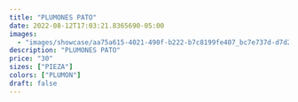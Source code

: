 ```yaml
---
title: "PLUMONES PATO"
date: 2022-08-12T17:03:21.8365690-05:00
images:
  - "images/showcase/aa75a615-4021-490f-b222-b7c8199fe407_bc7e737d-d7d2-400a-919c-56b5356af83e.webp"
description: "PLUMONES PATO"
price: "30"
sizes: ["PIEZA"]
colors: ["PLUMON"]
draft: false
---
```

